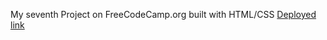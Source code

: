 My seventh Project on FreeCodeCamp.org built with HTML/CSS
[Deployed link](https://kanyshaiosmonova.github.io/FreeCodeCamp-Finished-Projects/Nutrition-Label/index.html)
